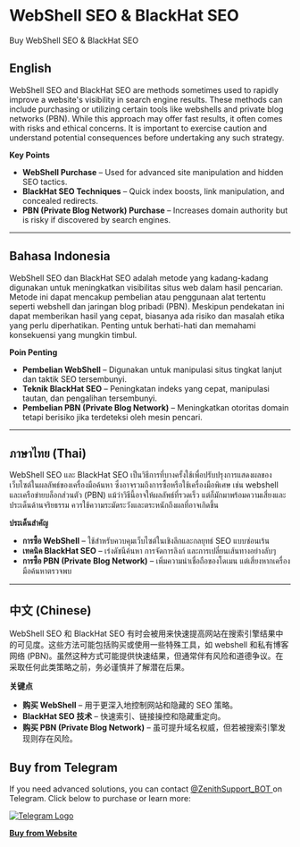 # WebShell SEO & BlackHat SEO
Buy WebShell SEO &amp; BlackHat SEO
## English
WebShell SEO and BlackHat SEO are methods sometimes used to rapidly improve a website's visibility in search engine results. These methods can include purchasing or utilizing certain tools like webshells and private blog networks (PBN). While this approach may offer fast results, it often comes with risks and ethical concerns. It is important to exercise caution and understand potential consequences before undertaking any such strategy.

**Key Points**
- **WebShell Purchase** – Used for advanced site manipulation and hidden SEO tactics.
- **BlackHat SEO Techniques** – Quick index boosts, link manipulation, and concealed redirects.
- **PBN (Private Blog Network) Purchase** – Increases domain authority but is risky if discovered by search engines.

---

## Bahasa Indonesia
WebShell SEO dan BlackHat SEO adalah metode yang kadang-kadang digunakan untuk meningkatkan visibilitas situs web dalam hasil pencarian. Metode ini dapat mencakup pembelian atau penggunaan alat tertentu seperti webshell dan jaringan blog pribadi (PBN). Meskipun pendekatan ini dapat memberikan hasil yang cepat, biasanya ada risiko dan masalah etika yang perlu diperhatikan. Penting untuk berhati-hati dan memahami konsekuensi yang mungkin timbul.

**Poin Penting**
- **Pembelian WebShell** – Digunakan untuk manipulasi situs tingkat lanjut dan taktik SEO tersembunyi.
- **Teknik BlackHat SEO** – Peningkatan indeks yang cepat, manipulasi tautan, dan pengalihan tersembunyi.
- **Pembelian PBN (Private Blog Network)** – Meningkatkan otoritas domain tetapi berisiko jika terdeteksi oleh mesin pencari.

---

## ภาษาไทย (Thai)
WebShell SEO และ BlackHat SEO เป็นวิธีการที่บางครั้งใช้เพื่อปรับปรุงการแสดงผลของเว็บไซต์ในผลลัพธ์ของเครื่องมือค้นหา ซึ่งอาจรวมถึงการซื้อหรือใช้เครื่องมือพิเศษ เช่น webshell และเครือข่ายบล็อกส่วนตัว (PBN) แม้ว่าวิธีนี้อาจให้ผลลัพธ์ที่รวดเร็ว แต่ก็มักมาพร้อมความเสี่ยงและประเด็นด้านจริยธรรม ควรใช้ความระมัดระวังและตระหนักถึงผลที่อาจเกิดขึ้น

**ประเด็นสำคัญ**
- **การซื้อ WebShell** – ใช้สำหรับควบคุมเว็บไซต์ในเชิงลึกและกลยุทธ์ SEO แบบซ่อนเร้น
- **เทคนิค BlackHat SEO** – เร่งดัชนีค้นหา การจัดการลิงก์ และการเปลี่ยนเส้นทางอย่างลับๆ
- **การซื้อ PBN (Private Blog Network)** – เพิ่มความน่าเชื่อถือของโดเมน แต่เสี่ยงหากเครื่องมือค้นหาตรวจพบ

---

## 中文 (Chinese)
WebShell SEO 和 BlackHat SEO 有时会被用来快速提高网站在搜索引擎结果中的可见度。这些方法可能包括购买或使用一些特殊工具，如 webshell 和私有博客网络 (PBN)。虽然这种方式可能提供快速结果，但通常伴有风险和道德争议。在采取任何此类策略之前，务必谨慎并了解潜在后果。

**关键点**
- **购买 WebShell** – 用于更深入地控制网站和隐藏的 SEO 策略。
- **BlackHat SEO 技术** – 快速索引、链接操控和隐藏重定向。
- **购买 PBN (Private Blog Network)** – 虽可提升域名权威，但若被搜索引擎发现则存在风险。


## Buy from Telegram
If you need advanced solutions, you can contact [@ZenithSupport_BOT ](https://hackersplanet.pro/) on Telegram.
Click below to purchase or learn more:

[![Telegram Logo](https://cdn-icons-png.flaticon.com/512/2111/2111646.png)](https://hackersplanet.pro/)

[**Buy from Website**](https://hackersplanet.pro/)


